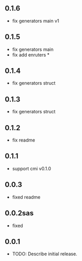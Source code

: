 ## 0.1.6
- fix generators main v1
## 0.1.5
- fix generators main
- fix add enruters *
## 0.1.4
- fix generators struct 
## 0.1.3
- fix generators struct
## 0.1.2
- fix readme
## 0.1.1
- support cmi v0.1.0
## 0.0.3
- fixed readme
## 0.0.2sas
- fixed
## 0.0.1

* TODO: Describe initial release.
